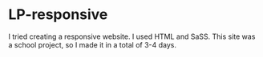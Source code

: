 # LP-responsive
I tried creating a responsive website.
I used HTML and SaSS.
This site was a school project, so I made it in a total of 3-4 days.

